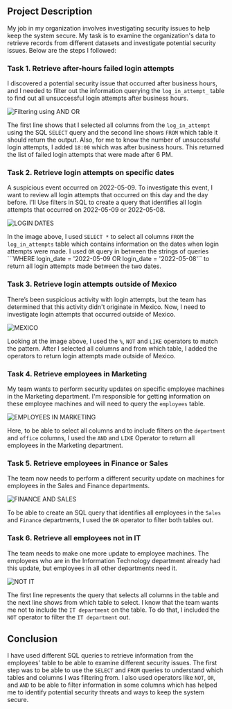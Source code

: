 ## Project Description
My job in my organization involves investigating security issues to help keep the system secure. My task is to examine the organization's data to retrieve records from different datasets and investigate potential security issues. Below are the steps I followed:
### Task 1. Retrieve after-hours failed login attempts
I discovered a potential security issue that occurred after business hours, and I needed to filter out the information querying the ``log_in_attempt_`` table to find out all unsuccessful login attempts after business hours.

![Filtering using AND OR](https://github.com/user-attachments/assets/8e451b97-4cd7-4231-aac2-60ef6faa55c9)

The first line shows that I selected all columns from the ``log_in_attempt`` using the SQL ``SELECT`` query and the second line shows ``FROM`` which table it should return the output. Also, for me to know the number of unsuccessful login attempts, I added ``18:00`` which was after business hours. This returned the list of failed login attempts that were made after 6 PM.
### Task 2. Retrieve login attempts on specific dates
A suspicious event occurred on 2022-05-09. To investigate this event, I want to review all login attempts that occurred on this day and the day before. I'll Use filters in SQL to create a query that identifies all login attempts that occurred on 2022-05-09 or 2022-05-08. 

![LOGIN DATES](https://github.com/user-attachments/assets/6503dbe5-7c34-44ed-aaaf-ca9f1b7fb582)

In the image above, I used ``SELECT *`` to select all columns ``FROM`` the ``log_in_attempts`` table which contains information on the dates when login attempts were made. I used ``OR`` query in between the strings of queries  ```WHERE login_date = '2022-05-09 OR login_date = '2022-05-08'`` to return all login attempts made between the two dates.
### Task 3. Retrieve login attempts outside of Mexico
There’s been suspicious activity with login attempts, but the team has determined that this activity didn't originate in Mexico. Now, I need to investigate login attempts that occurred outside of Mexico.

![MEXICO](https://github.com/user-attachments/assets/e793302d-91bb-4e20-8ea2-9c04bdebaf3a)

Looking at the image above, I used the ``%``, ``NOT`` and ``LIKE`` operators to match the pattern. After I selected all columns and from which table, I added the operators to return login attempts made outside of Mexico. 
### Task 4. Retrieve employees in Marketing
My team wants to perform security updates on specific employee machines in the Marketing department. I'm responsible for getting information on these employee machines and will need to query the ``employees`` table. 

![EMPLOYEES IN MARKETING](https://github.com/user-attachments/assets/6793354f-a68b-4a91-b17a-c8946e79a30b)

Here, to be able to select all columns and to include filters on the ``department`` and ``office`` columns, I used the ``AND`` and ``LIKE`` Operator to return all employees in the Marketing department.
### Task 5. Retrieve employees in Finance or Sales
The team now needs to perform a different security update on machines for employees in the Sales and Finance departments.

![FINANCE AND SALES](https://github.com/user-attachments/assets/5f4a9fb6-772f-4dda-bbba-1af37b7f9942)

To be able to create an SQL query that identifies all employees in the ``Sales`` and ``Finance`` departments, I used the ``OR`` operator to filter both tables out.
### Task 6. Retrieve all employees not in IT
The team needs to make one more update to employee machines. The employees who are in the Information Technology department already had this update, but employees in all other departments need it.

![NOT IT](https://github.com/user-attachments/assets/06c4b4da-63a8-4bc0-ae5c-7fe3d1165503)

The first line represents the query that selects all columns in the table and the next line shows from which table to select. I know that the team wants me not to include the ``IT department`` on the table. To do that, I included the ``NOT`` operator to filter the ``IT department`` out. 
## Conclusion
I have used different SQL queries to retrieve information from the employees' table to be able to examine different security issues. The first step was to be able to use the ``SELECT`` and ``FROM`` queries to understand which tables and columns I was filtering from. I also used operators like ``NOT``, ``OR``, and ``AND`` to be able to filter information in some columns which has helped me to identify potential security threats and ways to keep the system secure.
